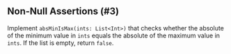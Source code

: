 ## Non-Null Assertions (#3)

Implement `absMinIsMax(ints: List<Int>)` that checks whether the absolute of
the minimum value in `ints` equals the absolute of the maximum value in `ints`.
If the list is empty, return `false`.
